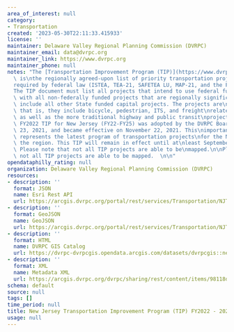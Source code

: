 ```yaml
---
area_of_interest: null
category:
- Transportation
created: '2023-05-30T22:11:33.415933'
license: ''
maintainer: Delaware Valley Regional Planning Commission (DVRPC)
maintainer_email: data@dvrpc.org
maintainer_link: https://www.dvrpc.org
maintainer_phone: null
notes: "The [Transportation Improvement Program (TIP)](https://www.dvrpc.org/tip/)\
  \ is\nthe regionally agreed-upon list of priority transportation projects, as\n\
  required by federal law (ISTEA, TEA-21, SAFETEA LU, MAP-21, and the FAST Act).\n\
  The TIP document must list all projects that intend to use federal funds,\nalong\
  \ with all non-federally funded projects that are regionally significant.\nWe also\
  \ include all other State funded capital projects. The projects are\nmulti-modal;\
  \ that is, they include bicycle, pedestrian, ITS, and freight\nrelated projects,\
  \ as well as the more traditional highway and public transit\nprojects.\n\nThe DVRPC\
  \ FY2022 TIP for New Jersey (FY22-FY25) was adopted by the DVRPC Board\non September\
  \ 23, 2021, and became effective on November 22, 2021. This\nimportant document\
  \ represents the latest program of transportation projects\nfor the NJ portion of\
  \ the region. This TIP will remain in effect until at\nleast September 30, 2024.\
  \ Please note that not all TIP projects are able to be\nmapped.\n\nPlease note that\
  \ not all TIP projects are able to be mapped.  \n\n"
opendataphilly_rating: null
organization: Delaware Valley Regional Planning Commission (DVRPC)
resources:
- description: ''
  format: JSON
  name: Esri Rest API
  url: https://arcgis.dvrpc.org/portal/rest/services/Transportation/NJTIP_FY2022_2025_Line/FeatureServer/0
- description: ''
  format: GeoJSON
  name: GeoJSON
  url: https://arcgis.dvrpc.org/portal/rest/services/Transportation/NJTIP_FY2022_2025_Line/FeatureServer/0/query?where=1=1&outsr=4326&outfields=*&f=geojson
- description: ''
  format: HTML
  name: DVRPC GIS Catalog
  url: https://dvrpc-dvrpcgis.opendata.arcgis.com/datasets/dvrpcgis::new-jersey-transportation-improvement-program-tip-fy2022-2025-line
- description: ''
  format: XML
  name: Metadata XML
  url: https://arcgis.dvrpc.org/dvrpc/sharing/rest/content/items/98118d0b3d664d13b9b2185e099e4aee/info/metadata/metadata.xml?format=default
schema: default
source: null
tags: []
time_period: null
title: New Jersey Transportation Improvement Program (TIP) FY2022 - 2025 (line)
usage: null
---
```

